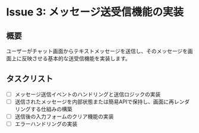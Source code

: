 # Issue 3: メッセージ送受信機能の実装

## 概要

ユーザーがチャット画面からテキストメッセージを送信し、そのメッセージを画面上に反映させる基本的な送受信機能を実装します。

## タスクリスト

- [ ] メッセージ送信イベントのハンドリングと送信ロジックの実装
- [ ] 送信されたメッセージを内部状態または簡易APIで保持し、画面に再レンダリングする仕組みの構築
- [ ] 送信後の入力フォームのクリア機能の実装
- [ ] エラーハンドリングの実装
